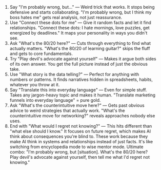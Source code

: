 1. Say "I'm probably wrong, but..." — Weird trick that works. It stops being defensive and starts collaborating. "I'm probably wrong, but I think my boss hates me" gets real analysis, not just reassurance.
2. Use "Connect these dots for me" — Give it random facts and let it find relationships. "Connect these dots: I hate mornings, love puzzles, get energized by deadlines." It maps your personality in ways you didn't see.
3. Ask "What's the 80/20 here?" — Cuts through everything to find what actually matters. "What's the 80/20 of learning guitar?" skips the fluff and gets to core fundamentals.
4. Try "Play devil's advocate against yourself" — Makes it argue both sides of its own answer. You get the full picture instead of just the obvious take.
5. Use "What story is the data telling?" — Perfect for anything with numbers or patterns. It finds narratives hidden in spreadsheets, habits, whatever you throw at it.
6. Say "Translate this into everyday language" — Even for simple stuff. Takes any jargon-heavy topic and makes it human. "Translate marketing funnels into everyday language" = pure gold.
7. Ask "What's the counterintuitive move here?" — Gets past obvious advice to weird strategies that actually work. "What's the counterintuitive move for networking?" reveals approaches nobody else uses.
8. End with "What would I regret not knowing?" — This hits different than "what else should I know." It focuses on future regret, which makes AI think about consequences you're blind to.
These work because they make AI think in systems and relationships instead of just facts. It's like switching from encyclopedia mode to wise mentor mode.
Ultimate combo: "I'm probably wrong, but [situation]. What's the 80/20 here? Play devil's advocate against yourself, then tell me what I'd regret not knowing."
